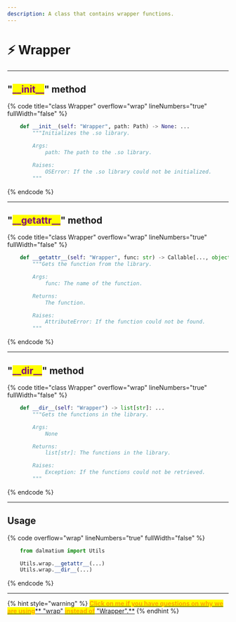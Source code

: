 ```yaml
---
description: A class that contains wrapper functions.
---
```


# ⚡ Wrapper

***

## "<mark style="color:purple;">\_\_init\_\_</mark>" method

{% code title="class Wrapper" overflow="wrap" lineNumbers="true" fullWidth="false" %}
```python
    def __init__(self: "Wrapper", path: Path) -> None: ...
        """Initializes the .so library.

        Args:
            path: The path to the .so library.

        Raises:
            OSError: If the .so library could not be initialized.
        """
```
{% endcode %}

***

## "<mark style="color:purple;">\_\_</mark><mark style="color:purple;">**getattr\_\_**</mark>" method

{% code title="class Wrapper" overflow="wrap" lineNumbers="true" fullWidth="false" %}
```python
    def __getattr__(self: "Wrapper", func: str) -> Callable[..., object]: ...
        """Gets the function from the library.

        Args:
            func: The name of the function.

        Returns:
            The function.

        Raises:
            AttributeError: If the function could not be found.
        """
```
{% endcode %}

***

## "<mark style="color:purple;">\_\_</mark><mark style="color:purple;">**dir\_\_**</mark>" method

{% code title="class Wrapper" overflow="wrap" lineNumbers="true" fullWidth="false" %}
```python
    def __dir__(self: "Wrapper") -> list[str]: ...
        """Gets the functions in the library.

        Args:
            None

        Returns:
            list[str]: The functions in the library.

        Raises:
            Exception: If the functions could not be retrieved.
        """
```
{% endcode %}

***

## Usage

{% code overflow="wrap" lineNumbers="true" fullWidth="false" %}
```python
    from dalmatium import Utils

    Utils.wrap.__getattr__(...)
    Utils.wrap.__dir__(...)
```
{% endcode %}

***

{% hint style="warning" %}
[<mark style="color:orange;">**Click on me if you have questions on why we are using**</mark>** **<mark style="color:red;">**"wrap"**</mark>** **<mark style="color:orange;">**instead of**</mark>** **<mark style="color:red;">**"Wrapper"**</mark><mark style="color:orange;">**.**</mark>](../quick-start.md)
{% endhint %}
